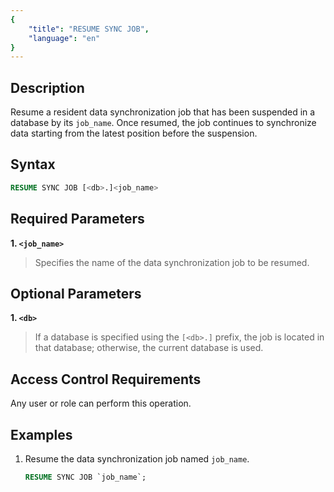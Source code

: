 ```yaml
---
{
    "title": "RESUME SYNC JOB",
    "language": "en"
}
---
```


## Description

Resume a resident data synchronization job that has been suspended in a database by its `job_name`. Once resumed, the job continues to synchronize data starting from the latest position before the suspension.

## Syntax

```sql
RESUME SYNC JOB [<db>.]<job_name>
```

## Required Parameters

**1. `<job_name>`**

> Specifies the name of the data synchronization job to be resumed.  

## Optional Parameters
**1. `<db>`**
> If a database is specified using the `[<db>.]` prefix, the job is located in that database; otherwise, the current database is used.


## Access Control Requirements  

Any user or role can perform this operation.


## Examples

1. Resume the data synchronization job named `job_name`.

   ```sql
   RESUME SYNC JOB `job_name`;
   ```
